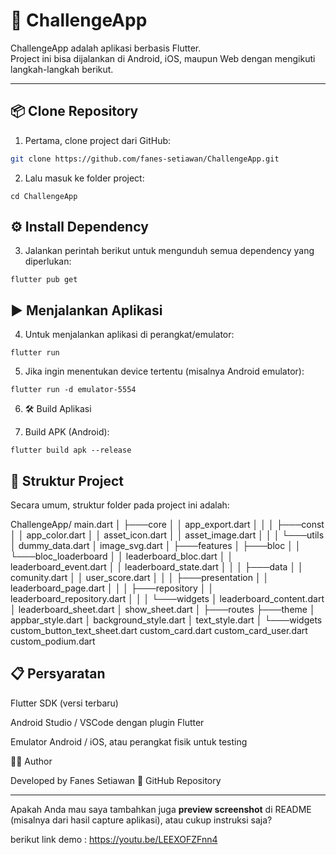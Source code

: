 # 🚀 ChallengeApp

ChallengeApp adalah aplikasi berbasis Flutter.  
Project ini bisa dijalankan di Android, iOS, maupun Web dengan mengikuti langkah-langkah berikut.

---

## 📦 Clone Repository

1. Pertama, clone project dari GitHub:

```bash
git clone https://github.com/fanes-setiawan/ChallengeApp.git
```
2. Lalu masuk ke folder project:
```
cd ChallengeApp
```

## ⚙️ Install Dependency

3. Jalankan perintah berikut untuk mengunduh semua dependency yang diperlukan:
```
flutter pub get
```
## ▶️ Menjalankan Aplikasi

4. Untuk menjalankan aplikasi di perangkat/emulator:
```
flutter run
```

5. Jika ingin menentukan device tertentu (misalnya Android emulator):
```
flutter run -d emulator-5554
```

6. 🛠️ Build Aplikasi

7. Build APK (Android):
```
flutter build apk --release

```

## 📂 Struktur Project

Secara umum, struktur folder pada project ini adalah:

ChallengeApp/
main.dart
│
├───core
│ │ app_export.dart
│ │
│ ├───const
│ │ app_color.dart
│ │ asset_icon.dart
│ │ asset_image.dart
│ │
│ └───utils
│ dummy_data.dart
│ image_svg.dart
│
├───features
│ ├───bloc
│ │ └───bloc_loaderboard
│ │ leaderboard_bloc.dart
│ │ leaderboard_event.dart
│ │ leaderboard_state.dart
│ │
│ ├───data
│ │ comunity.dart
│ │ user_score.dart
│ │
│ ├───presentation
│ │ leaderboard_page.dart
│ │
│ ├───repository
│ │ leaderboard_repository.dart
│ │
│ └───widgets
│ leaderboard_content.dart
│ leaderboard_sheet.dart
│ show_sheet.dart
│
├───routes
├───theme
│ appbar_style.dart
│ background_style.dart
│ text_style.dart
│
└───widgets
    custom_button_text_sheet.dart
    custom_card.dart
    custom_card_user.dart
    custom_podium.dart
## 📋 Persyaratan

Flutter SDK (versi terbaru)

Android Studio / VSCode dengan plugin Flutter

Emulator Android / iOS, atau perangkat fisik untuk testing

👨‍💻 Author

Developed by Fanes Setiawan
🔗 GitHub Repository


---

Apakah Anda mau saya tambahkan juga **preview screenshot** di README (misalnya dari hasil capture aplikasi), atau cukup instruksi saja? 

berikut link demo : https://youtu.be/LEEXOFZFnn4
